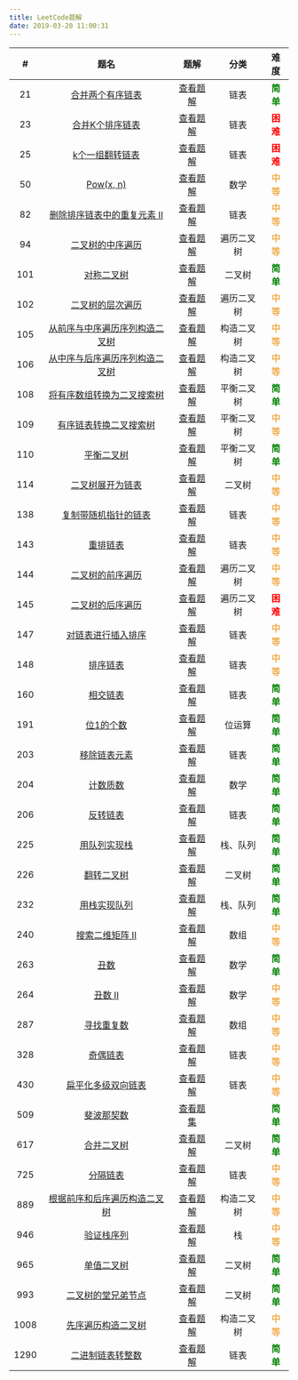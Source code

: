 ```yaml
---
title: LeetCode题解
date: 2019-03-20 11:00:31
---
```


|  #   |                             题名                             |                             题解                             |    分类    |                    难度                     |
| :--: | :----------------------------------------------------------: | :----------------------------------------------------------: | :--------: | :-----------------------------------------: |
|  21  | [合并两个有序链表](https://leetcode-cn.com/problems/merge-two-sorted-lists/) | [查看题解](/2019/04/05/leetcode-21-merge-two-sorted-lists/)  |    链表    |  <strong style="color:green">简单</strong>  |
|  23  | [合并K个排序链表](https://leetcode-cn.com/problems/merge-k-sorted-lists/) |  [查看题解](/2019/02/22/leetcode-23-merge-k-sorted-lists/)   |    链表    |   <strong style="color:red">困难</strong>   |
|  25  | [k个一组翻转链表](https://leetcode-cn.com/problems/reverse-nodes-in-k-group/) | [查看题解](/2019/04/04/leetcode-25-reverse-nodes-in-k-group/) |    链表    |   <strong style="color:red">困难</strong>   |
|  50  |    [Pow(x, n)](https://leetcode-cn.com/problems/powx-n/)     |         [查看题解](/2020/02/23/leetcode-50-powx-n/)          |    数学    | <strong style="color:#f0ad4e">中等</strong> |
|  82  | [删除排序链表中的重复元素 II](https://leetcode-cn.com/problems/remove-duplicates-from-sorted-list-ii/) | [查看题解](/2019/02/27/leetcode-82-remove-duplicates-from-sorted-list-ii/) |    链表    | <strong style="color:#f0ad4e">中等</strong> |
|  94  | [二叉树的中序遍历](https://leetcode-cn.com/problems/binary-tree-inorder-traversal/) | [查看题解](/2019/05/25/leetcode-94-binary-tree-inorder-traversal/) | 遍历二叉树 | <strong style="color:#f0ad4e">中等</strong> |
| 101  | [对称二叉树](https://leetcode-cn.com/problems/symmetric-tree/) |     [查看题解](/2019/12/06/leetcode-101-symmetric-tree/)     |   二叉树   |  <strong style="color:green">简单</strong>  |
| 102  | [二叉树的层次遍历](https://leetcode-cn.com/problems/binary-tree-level-order-traversal/) | [查看题解](/2019/05/26/leetcode-102-binary-tree-level-order-traversal/) | 遍历二叉树 | <strong style="color:#f0ad4e">中等</strong> |
| 105  | [从前序与中序遍历序列构造二叉树](https://leetcode-cn.com/problems/construct-binary-tree-from-preorder-and-inorder-traversal/) | [查看题解](/2019/05/29/leetcode-105-construct-binary-tree-from-preorder-and-inorder-traversal/) | 构造二叉树 | <strong style="color:#f0ad4e">中等</strong> |
| 106  | [从中序与后序遍历序列构造二叉树](https://leetcode-cn.com/problems/construct-binary-tree-from-inorder-and-postorder-traversal/) | [查看题解](/2019/05/29/leetcode-106-construct-binary-tree-from-inorder-and-postorder-traversal/) | 构造二叉树 | <strong style="color:#f0ad4e">中等</strong> |
| 108  | [将有序数组转换为二叉搜索树](https://leetcode-cn.com/problems/convert-sorted-array-to-binary-search-tree/) | [查看题解](/2019/05/20/leetcode-108-convert-sorted-array-to-binary-search-tree/) | 平衡二叉树 |  <strong style="color:green">简单</strong>  |
| 109  | [有序链表转换二叉搜索树](https://leetcode-cn.com/problems/convert-sorted-list-to-binary-search-tree/) | [查看题解](/2019/05/20/leetcode-109-convert-sorted-list-to-binary-search-tree/) | 平衡二叉树 | <strong style="color:#f0ad4e">中等</strong> |
| 110  | [平衡二叉树](https://leetcode-cn.com/problems/balanced-binary-tree/) |  [查看题解](/2019/05/20/leetcode-110-balanced-binary-tree/)  | 平衡二叉树 |  <strong style="color:green">简单</strong>  |
| 114  | [二叉树展开为链表](https://leetcode-cn.com/problems/flatten-binary-tree-to-linked-list/) | [查看题解](/2020/01/17/leetcode-114-flatten-binary-tree-to-linked-list/) |   二叉树   | <strong style="color:#f0ad4e">中等</strong> |
| 138  | [复制带随机指针的链表](https://leetcode-cn.com/problems/copy-list-with-random-pointer/) | [查看题解](/2020/01/24/leetcode-138-copy-list-with-random-pointer/) |    链表    | <strong style="color:#f0ad4e">中等</strong> |
| 143  | [ 重排链表](https://leetcode-cn.com/problems/reorder-list/)  |      [查看题解](/2020/01/19/leetcode-143-reorder-list/)      |    链表    | <strong style="color:#f0ad4e">中等</strong> |
| 144  | [二叉树的前序遍历](https://leetcode-cn.com/problems/binary-tree-preorder-traversal/) | [查看题解](/2019/05/25/leetcode-144-binary-tree-preorder-traversal/) | 遍历二叉树 | <strong style="color:#f0ad4e">中等</strong> |
| 145  | [二叉树的后序遍历](https://leetcode-cn.com/problems/binary-tree-postorder-traversal/) | [查看题解](/2019/05/26/leetcode-145-binary-tree-postorder-traversal/) | 遍历二叉树 |   <strong style="color:red">困难</strong>   |
| 147  | [对链表进行插入排序](https://leetcode-cn.com/problems/insertion-sort-list/) |  [查看题解](/2020/01/11/leetcode-147-insertion-sort-list/)   |    链表    | <strong style="color:#f0ad4e">中等</strong> |
| 148  |   [排序链表](https://leetcode-cn.com/problems/sort-list/)    |       [查看题解](/2019/04/26/leetcode-148-sort-list/)        |    链表    | <strong style="color:#f0ad4e">中等</strong> |
| 160  | [相交链表](https://leetcode-cn.com/problems/intersection-of-two-linked-lists/) | [查看题解](/2020/01/15/leetcode-160-intersection-of-two-linked-lists/) |    链表    |  <strong style="color:green">简单</strong>  |
| 191  | [位1的个数](https://leetcode-cn.com/problems/number-of-1-bits/) |    [查看题解](/2020/02/22/leetcode-191-number-of-1-bits/)    |   位运算   |  <strong style="color:green">简单</strong>  |
| 203  | [移除链表元素](https://leetcode-cn.com/problems/remove-linked-list-elements/) | [查看题解](/2019/05/08/leetcode-203-remove-linked-list-elements/) |    链表    |  <strong style="color:green">简单</strong>  |
| 204  |  [计数质数](https://leetcode-cn.com/problems/count-primes/)  |      [查看题解](/2019/05/02/leetcode-204-count-primes/)      |    数学    |  <strong style="color:green">简单</strong>  |
| 206  | [反转链表](https://leetcode-cn.com/problems/reverse-linked-list/) |  [查看题解](/2020/02/03/leetcode-206-reverse-linked-list/)   |    链表    |  <strong style="color:green">简单</strong>  |
| 225  | [用队列实现栈](https://leetcode-cn.com/problems/implement-stack-using-queues/) | [查看题解](/2020/02/16/leetcode-225-implement-stack-using-queues/) |  栈、队列  |  <strong style="color:green">简单</strong>  |
| 226  | [翻转二叉树](https://leetcode-cn.com/problems/invert-binary-tree/) |   [查看题解](/2019/12/11/leetcode-226-invert-binary-tree/)   |   二叉树   |  <strong style="color:green">简单</strong>  |
| 232  | [用栈实现队列](https://leetcode-cn.com/problems/implement-queue-using-stacks/) | [查看题解](/2020/02/15/leetcode-232-implement-queue-using-stacks/) |  栈、队列  |  <strong style="color:green">简单</strong>  |
| 240  | [搜索二维矩阵 II](https://leetcode-cn.com/problems/search-a-2d-matrix-ii/) | [查看题解](/2020/02/12/leetcode-240-search-a-2d-matrix-ii/)  |    数组    | <strong style="color:#f0ad4e">中等</strong> |
| 263  |    [丑数](https://leetcode-cn.com/problems/ugly-number/)     |      [查看题解](/2019/05/03/leetcode-263-ugly-number/)       |    数学    |  <strong style="color:green">简单</strong>  |
| 264  | [丑数 II](https://leetcode-cn.com/problems/ugly-number-ii/)  |     [查看题解](/2019/05/03/leetcode-264-ugly-number-ii/)     |    数学    | <strong style="color:#f0ad4e">中等</strong> |
| 287  | [寻找重复数](https://leetcode-cn.com/problems/find-the-duplicate-number/) | [查看题解](/2020/02/10/leetcode-287-find-the-duplicate-number/) |    数组    | <strong style="color:#f0ad4e">中等</strong> |
| 328  | [奇偶链表](https://leetcode-cn.com/problems/odd-even-linked-list/) |  [查看题解](/2019/05/10/leetcode-328-odd-even-linked-list/)  |    链表    | <strong style="color:#f0ad4e">中等</strong> |
| 430  | [扁平化多级双向链表](https://leetcode-cn.com/problems/flatten-a-multilevel-doubly-linked-list/) | [查看题解](/2020/01/25/leetcode-430-flatten-a-multilevel-doubly-linked-list/) |    链表    | <strong style="color:#f0ad4e">中等</strong> |
| 509  | [斐波那契数](https://leetcode-cn.com/problems/fibonacci-number/) |    [查看题集](/2019/11/24/leetcode-509-fibonacci-number/)    |            |  <strong style="color:green">简单</strong>  |
| 617  | [合并二叉树](https://leetcode-cn.com/problems/merge-two-binary-trees/) | [查看题解](/2019/12/08/leetcode-617-merge-two-binary-trees/) |   二叉树   |  <strong style="color:green">简单</strong>  |
| 725  | [分隔链表](https://leetcode-cn.com/problems/split-linked-list-in-parts/) | [查看题解](/2020/01/26/leetcode-725-split-linked-list-in-parts/) |    链表    | <strong style="color:#f0ad4e">中等</strong> |
| 889  | [根据前序和后序遍历构造二叉树](https://leetcode-cn.com/problems/construct-binary-tree-from-preorder-and-postorder-traversal) | [查看题解](/2019/05/29/leetcode-889-construct-binary-tree-from-preorder-and-postorder-traversal/) | 构造二叉树 | <strong style="color:#f0ad4e">中等</strong> |
| 946  | [验证栈序列](https://leetcode-cn.com/problems/validate-stack-sequences/) | [查看题解](/2019/06/01/leetcode-946-validate-stack-sequences/) |     栈     | <strong style="color:#f0ad4e">中等</strong> |
| 965  | [单值二叉树](https://leetcode-cn.com/problems/univalued-binary-tree/) | [查看题解](/2019/12/17/leetcode-965-univalued-binary-tree/)  |   二叉树   |  <strong style="color:green">简单</strong>  |
| 993  | [二叉树的堂兄弟节点](https://leetcode-cn.com/problems/cousins-in-binary-tree/) | [查看题解](/2020/01/31/leetcode-993-cousins-in-binary-tree/) |   二叉树   |  <strong style="color:green">简单</strong>  |
| 1008 | [先序遍历构造二叉树](https://leetcode-cn.com/problems/construct-binary-search-tree-from-preorder-traversal/) | [查看题解](/2019/05/27/leetcode-1008-construct-binary-search-tree-from-preorder-traversal/) | 构造二叉树 | <strong style="color:#f0ad4e">中等</strong> |
| 1290 | [二进制链表转整数](https://leetcode-cn.com/problems/convert-binary-number-in-a-linked-list-to-integer/) | [查看题解](/2020/01/07/leetcode-1290-convert-binary-number-in-a-linked-list-to-integer/) |    链表    |  <strong style="color:green">简单</strong>  |

